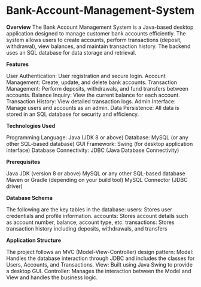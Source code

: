 # Bank-Account-Management-System
**Overview**
The Bank Account Management System is a Java-based desktop application designed to manage customer bank accounts efficiently. The system allows users to create accounts, perform transactions (deposit, withdrawal), view balances, and maintain transaction history. The backend uses an SQL database for data storage and retrieval.

**Features**

User Authentication: User registration and secure login.
Account Management: Create, update, and delete bank accounts.
Transaction Management: Perform deposits, withdrawals, and fund transfers between accounts.
Balance Inquiry: View the current balance for each account.
Transaction History: View detailed transaction logs.
Admin Interface: Manage users and accounts as an admin.
Data Persistence: All data is stored in an SQL database for security and efficiency.

**Technologies Used**

Programming Language: Java (JDK 8 or above)
Database: MySQL (or any other SQL-based database)
GUI Framework: Swing (for desktop application interface)
Database Connectivity: JDBC (Java Database Connectivity)

**Prerequisites**

Java JDK (version 8 or above)
MySQL or any other SQL-based database
Maven or Gradle (depending on your build tool)
MySQL Connector (JDBC driver)

**Database Schema**

The following are the key tables in the database:
users: Stores user credentials and profile information.
accounts: Stores account details such as account number, balance, account type, etc.
transactions: Stores transaction history including deposits, withdrawals, and transfers

**Application Structure**

The project follows an MVC (Model-View-Controller) design pattern:
Model: Handles the database interaction through JDBC and includes the classes for Users, Accounts, and Transactions.
View: Built using Java Swing to provide a desktop GUI.
Controller: Manages the interaction between the Model and View and handles the business logic.

